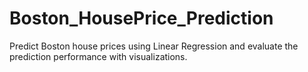 # Boston_HousePrice_Prediction
Predict Boston house prices using Linear Regression and evaluate the prediction performance with visualizations.
